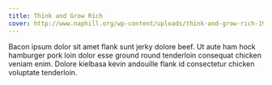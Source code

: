 ```yaml
---
title: Think and Grow Rich
cover: http://www.naphill.org/wp-content/uploads/think-and-grow-rich-1937.png
---
```


Bacon ipsum dolor sit amet flank sunt jerky dolore beef. Ut aute ham hock hamburger pork loin dolor esse ground round tenderloin consequat chicken veniam enim. Dolore kielbasa kevin andouille flank id consectetur chicken voluptate tenderloin.

